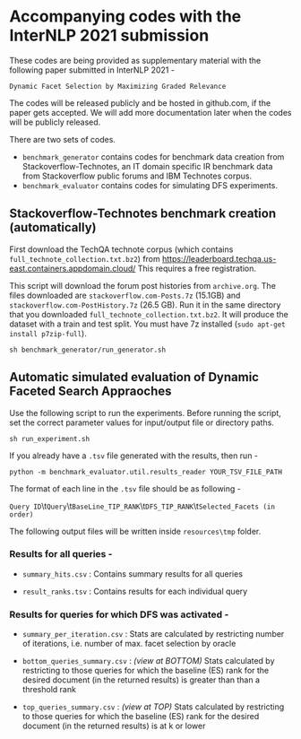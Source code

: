 # Accompanying codes with the InterNLP 2021 submission

These codes are being provided as supplementary material with the following paper submitted in InterNLP 2021 -

`Dynamic Facet Selection by Maximizing Graded Relevance`

The codes will be released publicly and be hosted in github.com, if the paper gets accepted.
We will add more documentation later when the codes will be publicly released.

There are two sets of codes.
- `benchmark_generator` contains codes for benchmark data creation from Stackoverflow-Technotes, an IT domain specific IR benchmark data from Stackoverflow public forums and IBM Technotes corpus.
- `benchmark_evaluator` contains codes for simulating DFS experiments.

## Stackoverflow-Technotes benchmark creation (automatically)
First download the TechQA technote corpus (which contains `full_technote_collection.txt.bz2`) from https://leaderboard.techqa.us-east.containers.appdomain.cloud/
This requires a free registration.

This script will download the forum post histories from `archive.org`. The files downloaded are `stackoverflow.com-Posts.7z` (15.1GB) and `stackoverflow.com-PostHistory.7z` (26.5 GB).
Run it in the same directory that you downloaded `full_technote_collection.txt.bz2`. It will produce the dataset with a train and test split.
You must have 7z installed (`sudo apt-get install p7zip-full`).

```sh benchmark_generator/run_generator.sh```

## Automatic simulated evaluation of Dynamic Faceted Search Appraoches

Use the following script to run the experiments. Before running the script, set the correct parameter values for input/output file or directory paths.

```sh run_experiment.sh```

If you already have a `.tsv` file generated with the results, then run -

```python -m benchmark_evaluator.util.results_reader YOUR_TSV_FILE_PATH```

The format of each line in the `.tsv` file should be as following -

`Query ID`\t`Query`\t`BaseLine_TIP_RANK`\t`DFS_TIP_RANK`\t`Selected_Facets (in order)`


The following output files will be written inside `resources\tmp` folder.

### Results for all queries -

- `summary_hits.csv` : Contains summary results for all queries

- `result_ranks.tsv` : Contains results for each individual query

### Results for queries for which DFS was activated  -

- `summary_per_iteration.csv` : Stats are calculated by restricting number of iterations, i.e. number of max. facet selection by oracle

- `bottom_queries_summary.csv` : *(view at BOTTOM)* Stats calculated by restricting to those queries for which the baseline (ES) rank for the desired document (in the returned results) is greater than than a threshold rank

- `top_queries_summary.csv` : *(view at TOP)* Stats calculated by restricting to those queries for which the baseline (ES) rank for the desired document (in the returned results) is at k or lower
